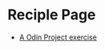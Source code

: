 # Reciple Page

- [A Odin Project exercise](https://www.theodinproject.com/lessons/foundations-recipes)
